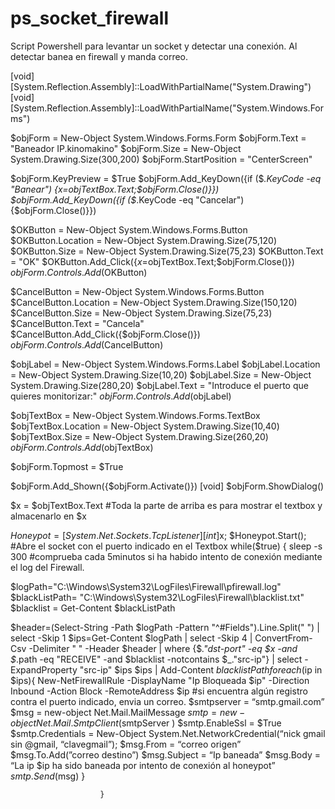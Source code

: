# ps_socket_firewall
Script Powershell para levantar un socket y detectar una conexión. Al detectar banea en firewall y manda correo.



[void] [System.Reflection.Assembly]::LoadWithPartialName("System.Drawing") 
[void] [System.Reflection.Assembly]::LoadWithPartialName("System.Windows.Forms") 

$objForm = New-Object System.Windows.Forms.Form 
$objForm.Text = "Baneador IP.kinomakino"
$objForm.Size = New-Object System.Drawing.Size(300,200) 
$objForm.StartPosition = "CenterScreen"

$objForm.KeyPreview = $True
$objForm.Add_KeyDown({if ($_.KeyCode -eq "Banear") 
    {$x=$objTextBox.Text;$objForm.Close()}})
$objForm.Add_KeyDown({if ($_.KeyCode -eq "Cancelar") 
    {$objForm.Close()}})

$OKButton = New-Object System.Windows.Forms.Button
$OKButton.Location = New-Object System.Drawing.Size(75,120)
$OKButton.Size = New-Object System.Drawing.Size(75,23)
$OKButton.Text = "OK"
$OKButton.Add_Click({$x=$objTextBox.Text;$objForm.Close()})
$objForm.Controls.Add($OKButton)

$CancelButton = New-Object System.Windows.Forms.Button
$CancelButton.Location = New-Object System.Drawing.Size(150,120)
$CancelButton.Size = New-Object System.Drawing.Size(75,23)
$CancelButton.Text = "Cancela"
$CancelButton.Add_Click({$objForm.Close()})
$objForm.Controls.Add($CancelButton)

$objLabel = New-Object System.Windows.Forms.Label
$objLabel.Location = New-Object System.Drawing.Size(10,20) 
$objLabel.Size = New-Object System.Drawing.Size(280,20) 
$objLabel.Text = "Introduce el puerto que quieres monitorizar:"
$objForm.Controls.Add($objLabel) 

$objTextBox = New-Object System.Windows.Forms.TextBox 
$objTextBox.Location = New-Object System.Drawing.Size(10,40) 
$objTextBox.Size = New-Object System.Drawing.Size(260,20) 
$objForm.Controls.Add($objTextBox) 

$objForm.Topmost = $True

$objForm.Add_Shown({$objForm.Activate()})
[void] $objForm.ShowDialog()

$x = $objTextBox.Text
#Toda la parte de arriba es para mostrar el textbox y almacenarlo en $x

$Honeypot = [System.Net.Sockets.TcpListener][int]$x;
$Honeypot.Start();
#Abre el socket con el puerto indicado en el Textbox
while($true)
{
sleep -s 300
#comprueba cada 5minutos si ha habido intento de conexión mediante el log del Firewall.

$logPath="C:\Windows\System32\LogFiles\Firewall\pfirewall.log"
$blackListPath= "C:\Windows\System32\LogFiles\Firewall\blacklist.txt"
$blacklist = Get-Content $blackListPath

$header=(Select-String -Path $logPath -Pattern "^#Fields").Line.Split(" ") | select -Skip 1
$ips=Get-Content $logPath | select -Skip 4 | 
 ConvertFrom-Csv -Delimiter " " -Header $header |
 where {$_."dst-port" -eq $x -and $_.path -eq "RECEIVE" -and $blacklist -notcontains $_."src-ip"} |
 select -ExpandProperty "src-ip" 
$ips
$ips | Add-Content $blacklistPath
foreach ($ip in $ips){
  New-NetFirewallRule -DisplayName "Ip Bloqueada $ip" -Direction Inbound -Action Block -RemoteAddress $ip
   #si encuentra algún registro contra el puerto indicado, envia un correo.
                 $smtpserver = “smtp.gmail.com”
                 $msg = new-object Net.Mail.MailMessage
                 $smtp = new-object Net.Mail.SmtpClient($smtpServer )
                 $smtp.EnableSsl = $True
                 $smtp.Credentials = New-Object System.Net.NetworkCredential(“nick gmail sin @gmail, “clavegmail”); 
                 $msg.From = “correo origen”
                 $msg.To.Add(”correo destino”)
                 $msg.Subject = “Ip baneada”
                 $msg.Body = “La ip $ip ha sido baneada por intento de conexión al honeypot”
                 $smtp.Send($msg)
                      }
                  
                        }
